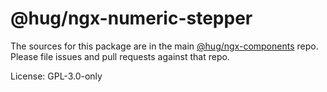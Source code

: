 @hug/ngx-numeric-stepper
=======

The sources for this package are in the main [@hug/ngx-components](https://github.com/dsi-hug/ngx-components) repo. Please file issues and pull requests against that repo.

License: GPL-3.0-only
